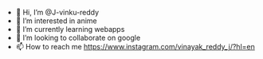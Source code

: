 - 👋 Hi, I’m @J-vinku-reddy
- 👀 I’m interested in anime
- 🌱 I’m currently learning webapps
- 💞️ I’m looking to collaborate on google
- 📫 How to reach me https://www.instagram.com/vinayak_reddy_j/?hl=en

<!---
J-vinku-reddy/J-vinku-reddy is a ✨ special ✨ repository because its `README.md` (this file) appears on your GitHub profile.
You can click the Preview link to take a look at your changes.
--->
